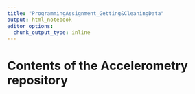 ```yaml
---
title: "ProgrammingAssignment_Getting&CleaningData"
output: html_notebook
editor_options: 
  chunk_output_type: inline
---
```



# Contents of the Accelerometry repository 